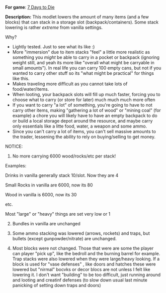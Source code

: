 **For game**: [7 Days to Die](https://7daystodie.com)

**Description:**
This modlet lowers the amount of many items (and a few blocks) that can stack in a storage slot (backpack/containers).
Some stack lowering is rather *extreme* from vanilla settings.

Why?
- Lightly tested. Just to see what its like :)
- More "immersion" due to item stacks "feel" a little more realistic as something you *might* be able to carry
  in a pocket or backpack (ignoring weight still, and yeah its more like "overall what might be carryable in small amounts"). In real life you can carry 100 empty cans, but not if you wanted to carry other stuff so its "what might be practical" for things like this.
- Makes traveling more difficult as you cannot take lots of food/water/items.
- When looting, your backpack slots will fill up much faster, forcing you to choose what to carry (or store for later) much much much more often
- If you want to carry "a lot" of something, you're going to have to not carry other items, making "gathering a lot of wood" or "mining coal" (for example) a chore you will likely have to have an empty backpack to do or build a local storage depot around the resource, and maybe carry only essentials like a litte food, water, a weapon and some ammo.
- Since you can't carry a lot of items, you can't sell massive amounts to the trader, lessening the ability to rely on buying/selling to get money.

NOTICE:
1. No more carrying 6000 wood/rocks/etc per stack!

Examples:

Drinks in vanilla generally stack 10/slot.  Now they are 4

Small Rocks in vanilla are 6000, now its 80

Wood in vanilla is 6000, now its 30

etc.

Most "large" or "heavy" things are set very low or 1

2. Bundles in vanilla are unchanged

3. Some ammo stacking was lowered (arrows, rockets) and traps, but bullets (except gunpowder/nitrate) are unchanged.

4. Most blocks were not changed.  Those that were are some the player can  player "pick up", like the bedroll and the burning barrel for example. Trap stacks were also lowered when they were large/heavy looking.  If a block is used for "vase defenses" , like doors and hatches these were lowered but "nirmal" bocvks or decor blocs are not unless I felt like lowering it. I don't want
"building" to be too difficult, just running around and looting and creatinf defenses (to slow down usual last minute panicking of setting down traps and doors)
